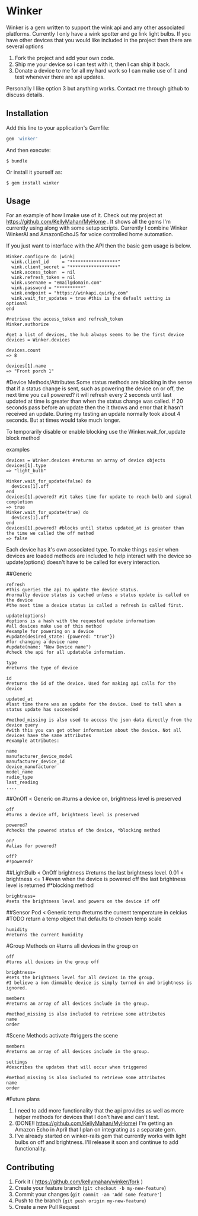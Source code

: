 # Winker

Winker is a gem written to support the wink api and any other associated platforms.
Currently I only have a wink spotter and ge link light bulbs. If you have other devices that you would like included in the project then there are several options

  1. Fork the project and add your own code.
  2. Ship me your device so i can test with it, then I can ship it back.
  3. Donate a device to me for all my hard work so I can make use of it and test whenever there are api updates.
  
Personally I like option 3 but anything works. Contact me through github to discuss details.

## Installation

Add this line to your application's Gemfile:

```ruby
gem 'winker'
```

And then execute:

    $ bundle

Or install it yourself as:

    $ gem install winker

## Usage

For an example of how I make use of it. Check out my project at https://github.com/KellyMahan/MyHome . It shows all the gems I'm currently using along with some setup scripts. Currently I combine Winker WinkerAI and AmazonEchoJS for voice controlled home automation.

If you just want to interface with the API then the basic gem usage is below.

    Winker.configure do |wink|
      wink.client_id     = "******************"
      wink.client_secret = "******************"
      wink.access_token  = nil
      wink.refresh_token = nil
      wink.username = "email@domain.com"
      wink.password = "**********"
      wink.endpoint = "https://winkapi.quirky.com"
      wink.wait_for_updates = true #this is the default setting is optional
    end

    #retrieve the access_token and refresh_token
    Winker.authorize
    
    #get a list of devices, the hub always seems to be the first device
    devices = Winker.devices
    
    devices.count
    => 8
    
    devices[1].name
    => "Front porch 1"
    
    
#Device Methods/Attributes
Some status methods are blocking in the sense that if a status change is sent, such as powering the device on or off, the next time you call powered? it will refresh every 2 seconds until last updated at time is greater than when the status change was called. If 20 seconds pass before an update then the it throws and error that it hasn't received an update. During my testing an update normally took about 4 seconds. But at times would take much longer.

To temporarily disable or enable blocking use the Winker.wait_for_update block method

examples

    devices = Winker.devices #returns an array of device objects
    devices[1].type
    => "light_bulb"
    
    Winker.wait_for_update(false) do
      devices[1].off
    end
    devices[1].powered? #it takes time for update to reach bulb and signal completion
    => true
    Winker.wait_for_update(true) do
      devices[1].off
    end
    devices[1].powered? #blocks until status updated_at is greater than the time we called the off method
    => false
    
Each device has it's own associated type. To make things easier when devices are loaded methods are included to help interact with the device so update(options) doesn't have to be called for every interaction.

##Generic

    refresh
    #This queries the api to update the device status.
    #normally device status is cached unless a status update is called on the device
    #the next time a device status is called a refresh is called first.
    
    update(options)
    #options is a hash with the requested update information
    #all devices make use of this method
    #example for powering on a device
    #update(desired_state: {powered: "true"})
    #for changing a device name
    #update(name: "New Device name")
    #check the api for all updatable information.
    
    type
    #returns the type of device
    
    id
    #returns the id of the device. Used for making api calls for the device
    
    updated_at
    #last time there was an update for the device. Used to tell when a status update has succeeded
    
    #method_missing is also used to access the json data directly from the device query
    #with this you can get other information about the device. Not all devices have the same attributes
    #example attributes:
    
    name
    manufacturer_device_model
    manufacturer_device_id
    device_manufacturer
    model_name
    radio_type
    last_reading
    ....
    

##OnOff < Generic
    on
    #turns a device on, brightness level is preserved
    
    off
    #turns a device off, brightness level is preserved
    
    powered?
    #checks the powered status of the device, *blocking method
    
    on?
    #alias for powered?
    
    off?
    #!powered?

##LightBulb < OnOff
    brightness
    #returns the last brightness level. 0.01 < brightness <= 1
    #even when the device is powered off the last brightness level is returned
    #*blocking method
    
    brightness=
    #sets the brightness level and powers on the device if off

##Sensor Pod < Generic
    temp
    #returns the current temperature in celcius
    #TODO return a temp object that defaults to chosen temp scale
    
    humidity
    #returns the current humidity

#Group Methods
    on
    #turns all devices in the group on
    
    off
    #turns all devices in the group off
    
    brightness=
    #sets the brightness level for all devices in the group.
    #I believe a non dimmable device is simply turned on and brightness is ignored.
    
    members
    #returns an array of all devices include in the group.
    
    #method_missing is also included to retrieve some attributes
    name
    order

#Scene Methods
    activate
    #triggers the scene
    
    members
    #returns an array of all devices include in the group.
    
    settings
    #describes the updates that will occur when triggered
    
    #method_missing is also included to retrieve some attributes
    name
    order    

#Future plans

1. I need to add more functionality that the api provides as well as more helper methods for devices that I don't have and can't test.
2. (DONE!! https://github.com/KellyMahan/MyHome) I'm getting an Amazon Echo in April that I plan on integrating as a separate gem.
3. I've already started on winker-rails gem that currently works with light bulbs on off and brightness. I'll release it soon and continue to add functionality.


## Contributing

1. Fork it ( https://github.com/kellymahan/winker/fork )
2. Create your feature branch (`git checkout -b my-new-feature`)
3. Commit your changes (`git commit -am 'Add some feature'`)
4. Push to the branch (`git push origin my-new-feature`)
5. Create a new Pull Request
